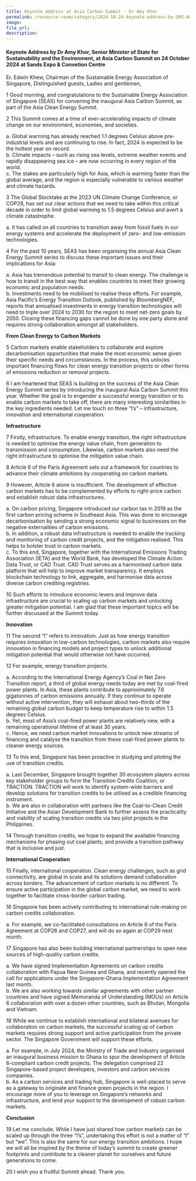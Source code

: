 ```yaml
---  
title: Keynote Address at Asia Carbon Summit - Dr Amy Khor
permalink: /resource-room/category/2024-10-24-keynote-address-by-SMS-Amy-Khor-at-Asia-Carbon-Summit
image:  
file_url:  
description:  
---
```

#### Keynote Address by Dr Amy Khor, Senior Minister of State for Sustainability and the Environment, at Asia Carbon Summit on 24 October 2024 at Sands Expo & Convetion Centre

Er. Edwin Khew, Chairman of the Sustainable Energy Association of Singapore,
Distinguished guests,
Ladies and gentlemen,

1 Good morning, and congratulations to the Sustainable Energy Association of Singapore (SEAS) for convening the inaugural Asia Carbon Summit, as part of the Asia Clean Energy Summit.    

2 This Summit comes at a time of ever-accelerating impacts of climate change on our environment, economies, and societies.    

a. Global warming has already reached 1.1 degrees Celsius above pre-industrial levels and are continuing to rise. In fact, 2024 is expected to be the hottest year on record.   
b. Climate impacts – such as rising sea levels, extreme weather events and rapidly disappearing sea ice – are now occurring in every region of the world.    
c. The stakes are particularly high for Asia, which is warming faster than the global average, and the region is especially vulnerable to various weather and climate hazards.   

3  The Global Stocktake at the 2023 UN Climate Change Conference, or COP28, has set out clear actions that we need to take within this critical decade in order to limit global warming to 1.5 degrees Celsius and avert a climate catastrophe.   

a. It has called on all countries to transition away from fossil fuels in our energy systems and accelerate the deployment of zero- and low-emission technologies.    

4  For the past 10 years, SEAS has been organising the annual Asia Clean Energy Summit series to discuss these important issues and their implications for Asia:    

a. Asia has tremendous potential to transit to clean energy. The challenge is how to transit in the best way that enables countries to meet their growing economic and population needs.    
b. Investments need to be mobilised to realise these efforts. For example, Asia Pacific’s Energy Transition Outlook, published by BloombergNEF, reports that annualised investments in energy transition technologies will need to triple over 2024 to 2030 for the region to meet net-zero goals by 2050. Closing these financing gaps cannot be done by one party alone and requires strong collaboration amongst all stakeholders.   

**From Clean Energy to Carbon Markets**

5 Carbon markets enable stakeholders to collaborate and explore decarbonisation opportunities that make the most economic sense given their specific needs and circumstances. In the process, this unlocks important financing flows for clean energy transition projects or other forms of emissions reduction or removal projects.    

6 I am heartened that SEAS is building on the success of the Asia Clean Energy Summit series by introducing the inaugural Asia Carbon Summit this year. Whether the goal is to engender a successful energy transition or to enable carbon markets to take off, there are many interesting similarities in the key ingredients needed. Let me touch on three “I’s” – infrastructure, innovation and international cooperation.   

**Infrastructure**

7 Firstly, infrastructure. To enable energy transition, the right infrastructure is needed to optimise the energy value chain, from generation to transmission and consumption. Likewise, carbon markets also need the right infrastructure to optimise the mitigation value chain.    

8 Article 6 of the Paris Agreement sets out a framework for countries to advance their climate ambitions by cooperating on carbon markets.   

9 However, Article 6 alone is insufficient. The development of effective carbon markets has to be complemented by efforts to right-price carbon and establish robust data infrastructures.   

a. On carbon pricing, Singapore introduced our carbon tax in 2019 as the first carbon pricing scheme in Southeast Asia. This was done to encourage decarbonisation by sending a strong economic signal to businesses on the negative externalities of carbon emissions.   
b. In addition, a robust data infrastructure is needed to enable the tracking and monitoring of carbon credit projects, and the mitigation realised. This helps to bolster trust in carbon markets.   
c. To this end, Singapore, together with the International Emissions Trading Association (IETA) and the World Bank, has developed the Climate Action Data Trust, or CAD Trust. CAD Trust serves as a harmonised carbon data platform that will help to improve market transparency. It employs blockchain technology to link, aggregate, and harmonise data across diverse carbon crediting registries.       

10 Such efforts to introduce economic levers and improve data infrastructure are crucial to scaling up carbon markets and unlocking greater mitigation potential. I am glad that these important topics will be further discussed at the Summit today.   

**Innovation**

11 The second “I” refers to innovation. Just as how energy transition requires innovation in low-carbon technologies, carbon markets also require innovation in financing models and project types to unlock additional mitigation potential that would otherwise not have occurred.    

12 For example, energy transition projects.   

a. According to the International Energy Agency’s Coal in Net Zero Transition report, a third of global energy needs today are met by coal-fired power plants. In Asia, these plants contribute to approximately 7.6 gigatonnes of carbon emissions annually. If they continue to operate without active intervention, they will exhaust about two-thirds of the remaining global carbon budget to keep temperature rise to within 1.5 degrees Celsius.     
b. Yet, most of Asia’s coal-fired power plants are relatively new, with a remaining operational lifetime of at least 30 years.    
c. Hence, we need carbon market innovations to unlock new streams of financing and catalyse the transition from these coal-fired power plants to cleaner energy sources.    

13 To this end, Singapore has been proactive in studying and piloting the use of transition credits.    

a. Last December, Singapore brought together 30 ecosystem players across key stakeholder groups to form the Transition Credits Coalition, or TRACTION. TRACTION will work to identify system-wide barriers and develop solutions for transition credits to be utilised as a credible financing instrument.   
b. We are also in collaboration with partners like the Coal-to-Clean Credit Initiative and the Asian Development Bank to further assess the practicality and viability of scaling transition credits via two pilot projects in the Philippines.    

14 Through transition credits, we hope to expand the available financing mechanisms for phasing out coal plants, and provide a transition pathway that is inclusive and just.   

**International Cooperation**

15 Finally, international cooperation. Clean energy challenges, such as grid connectivity, are global in scale and its solutions demand collaboration across borders. The advancement of carbon markets is no different. To ensure active participation in the global carbon market, we need to work together to facilitate cross-border carbon trading.    

16 Singapore has been actively contributing to international rule-making on carbon credits collaboration.   

a. For example, we co-facilitated consultations on Article 6 of the Paris Agreement at COP26 and COP27, and will do so again at COP29 next month.    

17 Singapore has also been building international partnerships to open new sources of high-quality carbon credits.    

a. We have signed Implementation Agreements on carbon credits collaboration with Papua New Guinea and Ghana, and recently opened the call for applications under the Singapore-Ghana Implementation Agreement last month.   
b. We are also working towards similar agreements with other partner countries and have signed Memoranda of Understanding (MOUs) on Article 6 collaboration with over a dozen other countries, such as Bhutan, Mongolia and Vietnam.   

18 While we continue to establish international and bilateral avenues for collaboration on carbon markets, the successful scaling up of carbon markets requires strong support and active participation from the private sector. The Singapore Government will support these efforts.    

a. For example, in July 2024, the Ministry of Trade and Industry organised an inaugural business mission to Ghana to spur the development of Article 6-compliant carbon credit projects. The delegation comprised 22 Singapore-based project developers, investors and carbon services companies.   
b. As a carbon services and trading hub, Singapore is well-placed to serve as a gateway to originate and finance green projects in the region. I encourage more of you to leverage on Singapore’s networks and infrastructure, and lend your support to the development of robust carbon markets.   

**Conclusion**

19 Let me conclude. While I have just shared how carbon markets can be scaled up through the three “I’s”, undertaking this effort is not a matter of “I” but “we”. This is also the same for our energy transition ambitions. I hope we will all be inspired by the theme of today’s summit to create greener footprints and contribute to a cleaner planet for ourselves and future generations to come.    

20 I wish you a fruitful Summit ahead. Thank you.   
